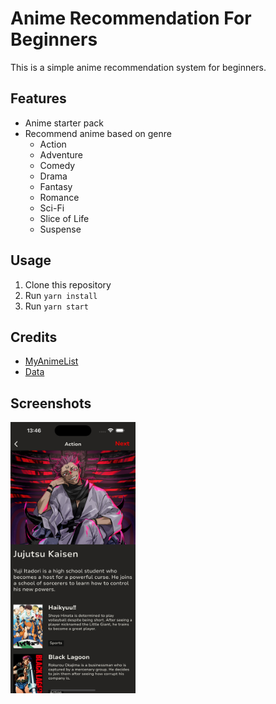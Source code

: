 # Anime Recommendation For Beginners

This is a simple anime recommendation system for beginners.

## Features

- Anime starter pack
- Recommend anime based on genre
  - Action
  - Adventure
  - Comedy
  - Drama
  - Fantasy
  - Romance
  - Sci-Fi
  - Slice of Life
  - Suspense

## Usage

1. Clone this repository
2. Run `yarn install`
3. Run `yarn start`

## Credits

- [MyAnimeList](https://myanimelist.net/)
- [Data](https://www.reddit.com/r/anime/comments/1ckr4uf/anime_recommendation_chart_for_beginners)

## Screenshots

<img src="./screenshots/simulator_screenshot_534E5330-90DC-4BD2-B336-1C1003EE5E8B.png" width="200" alt="Screenshot">
